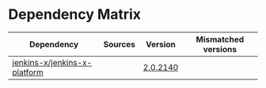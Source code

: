 # Dependency Matrix

Dependency | Sources | Version | Mismatched versions
---------- | ------- | ------- | -------------------
[jenkins-x/jenkins-x-platform](https://github.com/jenkins-x/jenkins-x-platform) |  | [2.0.2140](https://github.com/jenkins-x/jenkins-x-platform/releases/tag/v2.0.2140) | 
